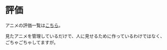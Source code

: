 # 評価

アニメの評価一覧は[こちら](https://github.com/yuusanx3/anime/raw/master/Anime.xlsx)。

見たアニメを管理しているだけで、人に見せるために作っているわけではなく、ごちゃごちゃしてますが。
